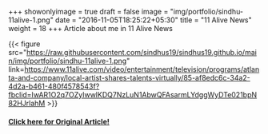 +++
showonlyimage = true
draft = false
image = "img/portfolio/sindhu-11alive-1.png"
date = "2016-11-05T18:25:22+05:30"
title = "11 Alive News"
weight = 18
+++
Article about me in 11 Alive News

{{< figure src="https://raw.githubusercontent.com/sindhus19/sindhus19.github.io/main/img/portfolio/sindhu-11alive-1.png" link=https://www.11alive.com/video/entertainment/television/programs/atlanta-and-company/local-artist-shares-talents-virtually/85-af8edc6c-34a2-4d2a-b461-480f4578543f?fbclid=IwAR1O2q7OZyIwwlKDQ7NzLuN1AbwQFAsarmLYdggWyDTe021bpN82HJrlahM >}}

#### **[Click here for Original Article!](https://www.11alive.com/video/entertainment/television/programs/atlanta-and-company/local-artist-shares-talents-virtually/85-af8edc6c-34a2-4d2a-b461-480f4578543f?fbclid=IwAR1O2q7OZyIwwlKDQ7NzLuN1AbwQFAsarmLYdggWyDTe021bpN82HJrlahM)**
